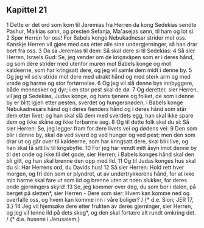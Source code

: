 ## Kapittel 21

1 Dette er det ord som kom til Jeremias fra Herren da kong Sedekias sendte Pashur, Malkias sønn, og presten Sefanja, Ma'asejas sønn, til ham og lot si:
2 Spør Herren for oss! For Babels konge Nebukadnesar strider mot oss. Kanskje Herren vil gjøre med oss etter alle sine undergjerninger, så han drar bort fra oss.
3 Da sa Jeremias til dem: Så skal dere si til Sedekias:
4 Så sier Herren, Israels Gud: Se, jeg vender om de krigsvåpen som er i deres hånd, og som dere strider med utenfor muren mot Babels konge og mot kaldeerne, som har kringsatt dere, og jeg vil samle dem midt i denne by.
5 Og jeg vil selv stride mot dere med utrakt hånd og med sterk arm og med vrede og harme og stor fortørnelse.
6 Og jeg vil slå denne bys innbyggere, både mennesker og dyr; i en stor pest skal de dø.
7 Og deretter, sier Herren, vil jeg gi Sedekias, Judas konge, og hans tjenere og folket, de som i denne by er blitt igjen etter pesten, sverdet og hungersnøden, i Babels konge Nebukadnesars hånd og i deres fienders hånd og i deres hånd som står dem etter livet; og han skal slå dem med sverdets egg, han skal ikke spare dem og ikke skåne og ikke forbarme seg.
8 Og til dette folk skal du si: Så sier Herren: Se, jeg legger fram for dere livets vei og dødens vei:
9 Den som blir i denne by, skal dø ved sverd og ved hunger og ved pest; men den som drar ut og går over til kaldeerne, som har kringsatt dere, skal bli i live, og han skal få sitt liv til krigsbytte.
10 For jeg har vendt mitt åsyn imot denne by til det onde og ikke til det gode, sier Herren; i Babels konges hånd skal den bli gitt, og han skal brenne den opp med ild.
11 Og til Judas konges hus skal du si: Hør Herrens ord, du Davids hus!
12 Så sier Herren: Hold rett hver morgen, og fri den som er plyndret, ut av undertrykkerens hånd, for at ikke min harme skal fare ut som ild og brenne uten at noen slukker, for deres onde gjerningers skyld!
13 Se, jeg kommer over deg, du som bor i dalen, på berget på sletten*, sier Herren - Dere som sier: Hvem kan komme ned og overfalle oss, og hvem kan komme inn i våre boliger? / {* d.e. Sion; JER 17, 3.}
14 Jeg vil hjemsøke dere etter frukten av deres gjerninger, sier Herren, og jeg vil tenne ild på dets skog*, og den skal fortære alt rundt omkring det. / {* d.e. husene i Jerusalem.}
